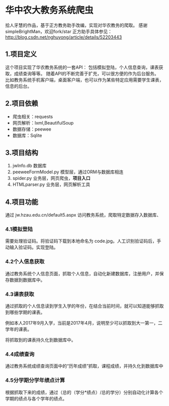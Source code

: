 # 华中农大教务系统爬虫
拾人牙慧的作品，基于正方教务助手改编，实现对华农教务的爬取。
感谢 simpleBrightMan，欢迎fork/star
正方助手具体参见：http://blog.csdn.net/nghuyong/article/details/52203443
## 1.项目定义
这个项目实现了华农教务系统的一套API：
包括模拟登陆，个人信息查询，课表获取，成绩查询等等。
随着API的不断完善于扩充，可以很方便的作为后台服务。
比如教务系统手机客户端，桌面客户端，也可以作为某些特定应用需要学生课表，信息的后台。

## 2.项目依赖
* 爬虫相关：requests
* 网页解析：lxml,BeautifulSoup
* 数据存储：peewee
* 数据库：Sqlite

## 3.项目结构
1. jwInfo.db 数据库
2. peeweeFormModel.py 模型层，通过ORM与数据库相连
3. spider.py 业务层，网页爬虫，**项目入口**
4. HTMLparser.py 业务层，网页解析工具


## 4.项目功能
通过 jw.hzau.edu.cn/default5.aspx 访问教务系统，爬取特定数据存入数据库、
### 4.1模拟登陆

需要处理验证码。将验证码下载到本地命名为 code.jpg。人工识别验证码后，手动输入验证码。实现登陆。

### 4.2个人信息获取
通过教务系统个人信息页面，抓取个人信息，自动化新建数据库，注册用户，并保存数据到数据库中。

### 4.3课表获取
通过抓取的个人信息读到学生入学的年份，在结合当前时间，就可以知道能够抓取到哪些学期的课表。

例如本人2017年9月入学，当前是2017年4月，说明至少可以抓取到大一第一，二学年的课表。

将抓取到的课表持久化到数据库中。

### 4.4成绩查询

通过教务系统成绩查询页面中的“历年成绩”抓取，课程成绩，并持久化到数据库中

### 4.5分学期分学年绩点计算

根据抓取下来的成绩，通过（总的（学分*绩点）/总的学分）分别自动化计算各个学期的绩点与各个学年的绩点。



